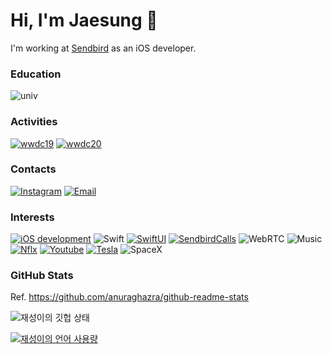# Hi, I'm Jaesung 👋

I'm working at [Sendbird](https://sendbird.com) as an iOS developer.

### Education
![univ](https://img.shields.io/badge/Konkuk_univ.-Electrical_Engineering_(current)-036b40?style=for-the-badge)

### Activities
[![wwdc19](https://img.shields.io/badge/WWDC19-Scholarship_Winner-999999?style=for-the-badge&logo=apple&logoColor=white)](https://blog.naver.com/dreamkonkuk/221537896778)
[![wwdc20](https://img.shields.io/badge/WWDC20-Swift_Student_Challenge_Winner-999999?style=for-the-badge&logo=apple&logoColor=white)](http://www.konkuk.ac.kr/Administration/Pub/jsp/New/ku_pe_02_01.jsp?forum=people&id=5b3f1eb)

### Contacts
[![Instagram](https://img.shields.io/badge/Instagram-e4405f?style=for-the-badge&logo=instagram&logoColor=white)](https://www.instagram.com/j_sung_0o0/)
[![Email](https://img.shields.io/badge/Email-168de2?style=for-the-badge&logo=mail.ru&logoColor=white)](mailto:chic0815@icloud.com)

### Interests
[![iOS development](https://img.shields.io/badge/iOS_Development-999999?style=for-the-badge&logo=apple&logoColor=white)](https://developer.apple.com)
![Swift](https://img.shields.io/badge/Swift-fa7343?style=for-the-badge&logo=swift&logoColor=white)
[![SwiftUI](https://img.shields.io/badge/Swiftui-blue?style=for-the-badge&logo=swift&logoColor=white)](https://github.com/Swift-at-Night/ElViewKit)
[![SendbirdCalls](https://img.shields.io/badge/Sendbird_calls-825eeb?style=for-the-badge)](https://sendbird.com/features/voice-and-video)
![WebRTC](https://img.shields.io/badge/WebRTC-333333?style=for-the-badge&logo=webrtc&logoColor=white)
![Music](https://img.shields.io/badge/Listening_to_Music-fd5260?style=for-the-badge&logo=apple-music&logoColor=white)
[![Nflx](https://img.shields.io/badge/Watching_Netflix-e50914?style=for-the-badge&logo=netflix&logoColor=white)](https://netflix.com)
[![Youtube](https://img.shields.io/badge/Watching_Youtube-ff0000?style=for-the-badge&logo=youtube&logoColor=white)](https://youtube.com)
[![Tesla](https://img.shields.io/badge/Tesla_떡상가즈아-cc0000?style=for-the-badge&logo=tesla&logoColor=white)](https://www.tesla.com/modelx)
![SpaceX](https://img.shields.io/badge/SpaceX-000000?style=for-the-badge&logo=spacex&logoColor=white)

### GitHub Stats

Ref. https://github.com/anuraghazra/github-readme-stats

![재성이의 깃헙 상태](https://github-readme-stats.vercel.app/api?username=jaesung-0o0&show_icons=true&theme=tokyonight)

[![재성이의 언어 사용량](https://github-readme-stats.vercel.app/api/top-langs/?username=jaesung-0o0)](https://github.com/jaesung-0o0/github-readme-stats)
